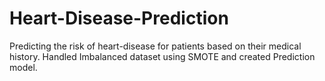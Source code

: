 # Heart-Disease-Prediction

Predicting the risk of heart-disease for patients based on their medical history. 
Handled Imbalanced dataset using SMOTE and created Prediction model.
